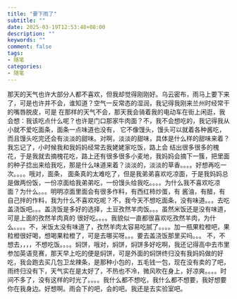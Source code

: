 ```yaml
---
title: "要下雨了"
subtitle: ""
date: 2025-03-19T12:53:48+08:00
description: ""
keywords: ""
comment: false
tags:
- 随笔
categories:
- 随笔
---
```



那天的天气也许大部分人都不喜欢，但我却觉得刚刚好。乌云密布，雨马上要下来了，可是也许并不会，谁知道？空气一反常态的湿润，我记得我刚来兰州时经常干的嘴唇脱皮，可是
在那样的天气不会，那天我会骑着我的电动车在街上闲逛，我会想：我该吃点什么呢？也许是门口那家牛肉面？不，我不会想吃的，我记得我从小就不爱吃面条，面条一点味道也没有，
它不像馒头，馒头可以就着各种酱吃，而且馒头吃完还会有淡淡的甜味。对啊，淡淡的甜味，具体是什么样的甜味来着？我忘记了，小时候我和我妈妈经常去我姥姥家吃饭，路上会
结出很多很多的槐花，于是我就去摘槐花吃，路上还有很多很多小麦地，我妈妈会摘下一簇，把里面的种子捻出来给我吃，那是什么味道来着？淡淡的，淡淡的草香。。。。好想再吃一次。。。。哦对，面条，
面条真的太难吃了，但是我弟弟喜欢吃凉面，于是我妈妈总是做两份饭，一份凉面给我弟弟吃，一份馒头给我吃。。。。为什么我不喜欢吃凉面？为什么。。。明明凉面里面会有很多作料，有西红柿炒蛋，有
酱油，有醋，有自己拌的作料，我为什么不喜欢吃呢？不，我今天不想吃面条，没有味道。。。去吃盖浇饭吧。。。盖浇饭是多好的选择，土豆孜然羊肉饭。。。虽然米饭还是没有味道，可是上面的孜然羊肉真的
很好吃。。。。我貌似一直都很喜欢吃孜然羊肉，为什么。。。。不，米饭太没有味道了，孜然羊肉太容易吃腻了。。。。加一瓶果粒橙吧，果粒橙很好喝，想喝果粒橙了，可是去哪买呀。。。要去盖浇饭那里买吗。。。
不，不想去，，，，不想吃饭。。。。焖饼，哦对，焖饼，焖饼多好吃啊，我还记得高中去市里参加英语竞赛，那天早上吃的便是焖饼，可是外面的焖饼终归没有我妈妈做的好吃，我会跑去买几包卫龙辣条，是那种小包的，五毛钱一包，现在没有卖的了吧，
雨终归没有下，天气实在是太好了，不热也不冷，微风吹在身上，好凉爽。。。。时间不多了，没有这样的时光了。。。。我什么都不想吃，我什么都不想要，我好想要
你在我身边。好想啊。雨会下的吧，会的吧。我还是去实验室吧。
